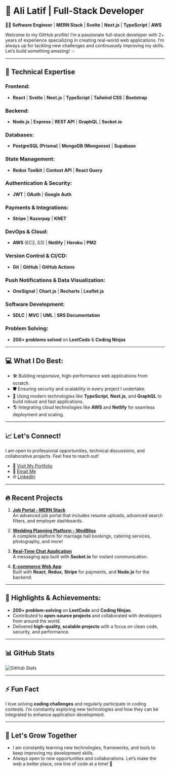 # 🚀 **Ali Latif** | Full-Stack Developer

👨‍💻 **Software Engineer** | **MERN Stack** | **Svelte** | **Next.js** | **TypeScript** | **AWS**

Welcome to my GitHub profile! I’m a passionate full-stack developer with 2+ years of experience specializing in creating real-world web applications. I’m always up for tackling new challenges and continuously improving my skills. Let’s build something amazing! 💥

---

## 🔧 **Technical Expertise**

### **Frontend:**
- **React** | **Svelte** | **Next.js** | **TypeScript** | **Tailwind CSS** | **Bootstrap**

### **Backend:**
- **Node.js** | **Express** | **REST API** | **GraphQL** | **Socket.io**

### **Databases:**
- **PostgreSQL (Prisma)** | **MongoDB (Mongoose)** | **Supabase**

### **State Management:**
- **Redux Toolkit** | **Context API** | **React Query**

### **Authentication & Security:**
- **JWT** | **OAuth** | **Google Auth**

### **Payments & Integrations:**
- **Stripe** | **Razorpay** | **KNET**

### **DevOps & Cloud:**
- **AWS** (EC2, S3) | **Netlify** | **Heroku** | **PM2**

### **Version Control & CI/CD:**
- **Git** | **GitHub** | **GitHub Actions**

### **Push Notifications & Data Visualization:**
- **OneSignal** | **Chart.js** | **Recharts** | **Leaflet.js**

### **Software Development:**
- **SDLC** | **MVC** | **UML** | **SRS Documentation**

### **Problem Solving:**
- **200+ problems solved** on **LeetCode** & **Coding Ninjas**

---

## 💻 **What I Do Best:**

- 🛠️ Building responsive, high-performance web applications from scratch.
- 🛡️ Ensuring security and scalability in every project I undertake.
- 🔄 Using modern technologies like **TypeScript**, **Next.js**, and **GraphQL** to build robust and fast applications.
- 🌎 Integrating cloud technologies like **AWS** and **Netlify** for seamless deployment and scaling.

---

## 📈 **Let's Connect!**
I am open to professional opportunities, technical discussions, and collaborative projects. Feel free to reach out!

- 🔗 [Visit My Portfolio](https://alilatif.site)
- 📧 [Email Me](mailto:chaudharyalilatif@gmail.com)
- 🌐 [LinkedIn](https://www.linkedin.com/in/alilatif123/)

---

## 🔥 **Recent Projects**

1. **[Job Portal - MERN Stack](#)**  
   An advanced job portal that includes resume uploads, advanced search filters, and employer dashboards.

2. **[Wedding Planning Platform - WedBliss](#)**  
   A complete platform for marriage hall bookings, catering services, photography, and more!

3. **[Real-Time Chat Application](#)**  
   A messaging app built with **Socket.io** for instant communication.

4. **[E-commerce Web App](#)**  
   Built with **React**, **Redux**, **Stripe** for payments, and **Node.js** for the backend.

---

## 🎯 **Highlights & Achievements:**

- **200+ problem-solving** on **LeetCode** and **Coding Ninjas**.
- Contributed to **open-source projects** and collaborated with developers from around the world.
- Delivered **high-quality, scalable projects** with a focus on clean code, security, and performance.

---

## 📊 **GitHub Stats**

![GitHub Stats](https://github-readme-stats.vercel.app/api?username=alilatif123&show_icons=true&hide_title=true&count_private=true&theme=tokyonight)

---

## ⚡ **Fun Fact**

I love solving **coding challenges** and regularly participate in coding contests. I’m constantly exploring new technologies and how they can be integrated to enhance application development.

---

## 🌱 **Let's Grow Together**
- I am constantly learning new technologies, frameworks, and tools to keep improving my development skills.
- Always open to new opportunities and collaborations. Let’s make the web a better place, one line of code at a time! 💪
